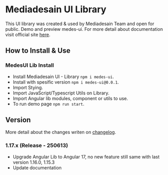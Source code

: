 <!-- > # This is beta version
> - medes-ui package not published yet
> - This branch is still on development only mediadesain team able to run -->

# Mediadesain UI Library
This UI library was created & used by Mediadesain Team and open for public. Demo and preview medes-ui. For more detail about documentation visit official site [here](https://doc.mediadesain.com/).

## How to Install & Use
### MedesUI Lib Install
- Install Mediadesain UI - Library `npm i medes-ui`.
- Install with spesific version `npm i medes-ui@0.0.1`.
- Import Stying.
- Import JavaScript/Typescript Utils on Library.
- Import Angular lib modules, component or utils to use.
- To run demo page `npm run start`.

## Version
More detail about the changes writen on [changelog](https://github.com/mediadesain/medes-ui-boilerplate/blob/main/CHANGELOG.md).
### 1.17.x (Release - 250613)
- Upgrade Angular Lib to Angular 17, no new feature still same with last version 1.16.0, 1.15.3
- Update documentation